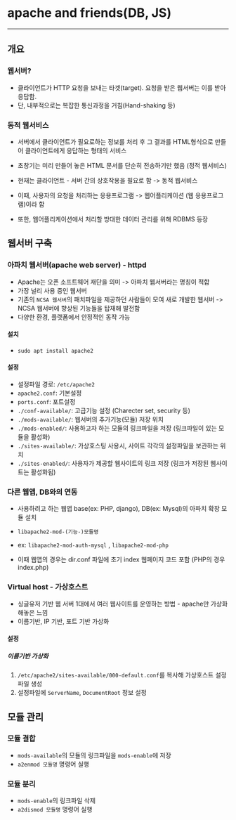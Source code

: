 # apache and friends(DB, JS)
-------------------------

## 개요
### 웹서버?
* 클라이언트가 HTTP 요청을 보내는 타겟(target). 요청을 받은 웹서버는 이를 받아 응답함.
* 단, 내부적으로는 복잡한 통신과정을 거침(Hand-shaking 등)

### 동적 웹서비스
* 서버에서 클라이언트가 필요로하는 정보를  처리 후 그 결과를 HTML형식으로 만들어 클라이언트에게 응답하는 형태의 서비스

* 초창기는 미리 만들어 놓은 HTML 문서를 단순히 전송하기만 했음 (정적 웹서비스)
* 현재는 클라이언트 - 서버 간의 상호작용을 필요로 함 -> 동적 웹서비스

* 이때, 사용자의 요청을 처리하는 응용프로그램 -> 웹어플리케이션 (웹 응용프로그램)이라 함
* 또한, 웹어플리케이션에서 처리할 방대한 데이터 관리를 위해 RDBMS 등장

## 웹서버 구축
### 아파치 웹서버(apache web server) - httpd
* Apache는 오픈 소프트웨어 재단을 의미 -> 아파치 웹서버라는 명칭이 적합
* 가장 널리 사용 중인 웹서버
* 기존의 `NCSA 웹서버`의 패치파일을 제공하던 사람들이 모여 새로 개발한 웹서버 -> NCSA 웹서버에 향상된 기능들을 탑재해 발전함
* 다양한 환경, 플랫폼에서 안정적인 동작 가능

#### 설치
* `sudo apt install apache2`

#### 설정
* 설정파일 경로: `/etc/apache2`
* `apache2.conf`: 기본설정
* `ports.conf`: 포트설정
* `./conf-available/`: 고급기능 설정 (Charecter set, security 등)
* `./mods-available/`: 웹서버의 추가기능(모듈) 저장 위치
* `./mods-enabled/`: 사용하고자 하는 모듈의 링크파일을 저장 (링크파일이 있는 모듈을 활성화)
* `./sites-available/`: 가상호스팅 사용시, 사이트 각각의 설정파일을 보관하는 위치
* `./sites-enabled/`: 사용자가 제공할 웹사이트의 링크 저장 (링크가 저장된 웹사이트는 활성화됨)

### 다른 웹앱, DB와의 연동
* 사용하려고 하는 웹앱 base(ex: PHP, django), DB(ex: Mysql)의 아파치 확장 모듈 설치
* `libapache2-mod-(기능-)모듈명`
* ex: `libapache2-mod-auth-mysql` , `libapache2-mod-php`

* 이때 웹앱의 경우는 dir.conf 파일에 초기 index 웹페이지 코드 포함 (PHP의 경우 index.php)

### Virtual host - 가상호스트
* 싱글유저 기반 웹 서버 1대에서 여러 웹사이트를 운영하는 방법 - apache만 가상화 해놓은 느낌
* 이름기반, IP 기반, 포트 기반 가상화

#### 설정
##### 이름기반 가상화
1. `/etc/apache2/sites-available/000-default.conf`를 복사해 가상호스트 설정파일 생성
2. 설정파일에 `ServerName`, `DocumentRoot` 정보 설정

## 모듈 관리
### 모듈 결합
* `mods-available`의 모듈의 링크파일을 `mods-enable`에 저장
* `a2enmod 모듈명` 명령어 실행

### 모듈 분리
* `mods-enable`의 링크파일 삭제
* `a2dismod 모듈명` 명령어 실행